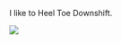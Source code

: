 I like to Heel Toe Downshift.


<a href = #> <img src="https://github.com/HauseMasterZ/HauseMasterZ/blob/output/github-contribution-grid-snake.gif"></a>
<!---
HauseMasterZ/HauseMasterZ is a ✨ special ✨ repository because its `README.md` (this file) appears on your GitHub profile.
You can click the Preview link to take a look at your changes.
--->

